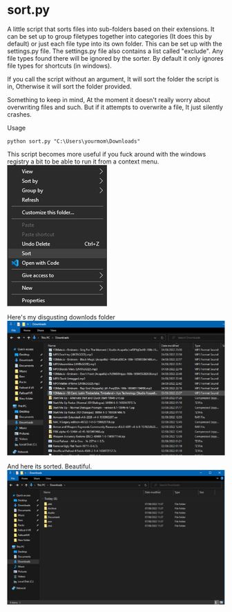 # sort.py
A little script that sorts files into sub-folders based on their extensions.
It can be set up to group filetypes together into categories (It does this by default) or just each file type into its own folder. This can be set up with the settings.py file. The settings.py file also contains a list called "exclude". Any file types found there will be ignored by the sorter. By default it only ignores file types for shortcuts (in windows).

If you call the script without an argument, It will sort the folder the script is in, Otherwise it will sort the folder provided.

Something to keep in mind, At the moment it doesn't really worry about overwriting files and such. But if it attempts to overwrite a file, It just silently crashes.

Usage
```
python sort.py "C:\Users\yourmom\Downloads"
```

This script becomes more useful if you fuck around with the windows registry a bit to be able to run it from a context menu.
![screenshot](https://github.com/veethree/sort.py/blob/main/sort.png)


Here's my disgusting downlods folder
![screenshot](https://github.com/veethree/sort.py/blob/main/before.png)

And here its sorted. Beautiful.
![screenshot](https://github.com/veethree/sort.py/blob/main/after.png)
